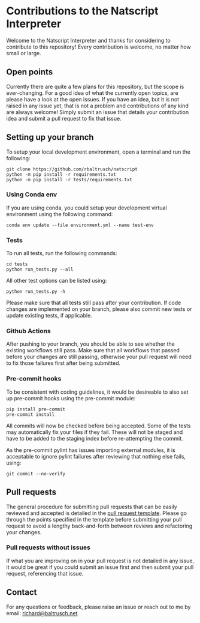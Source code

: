 # Contributions to the Natscript Interpreter

Welcome to the Natscript Interpreter and thanks for considering to contribute to this repository! Every contribution is welcome, no matter how small or large.

## Open points

Currently there are quite a few plans for this repository, but the scope is ever-changing. For a good idea of what the currently open topics, are please have a look at the open issues.
If you have an idea, but it is not raised in any issue yet, that is not a problem and contributions of any kind are always welcome!
Simply submit an issue that details your contribution idea and submit a pull request to fix that issue.

## Setting up your branch

To setup your local development environment, open a terminal and run the following:

```
git clone https://github.com/rbaltrusch/natscript
python -m pip install -r requirements.txt
python -m pip install -r tests/requirements.txt
```

### Using Conda env

If you are using conda, you could setup your development virtual environment using the following command:

```
conda env update --file environment.yml --name test-env
```

### Tests

To run all tests, run the following commands:
```
cd tests
python run_tests.py --all
```

All other test options can be listed using:
```
python run_tests.py -h
```

Please make sure that all tests still pass after your contribution. If code changes are implemented on your branch, please also commit new tests or update existing tests, if applicable.

### Github Actions

After pushing to your branch, you should be able to see whether the existing workflows still pass. Make sure that all workflows that passed before your changes are still passing, otherwise your pull request will need to fix those failures first after being submitted.

### Pre-commit hooks

To be consistent with coding guidelines, it would be desireable to also set up pre-commit hooks using the pre-commit module:

```
pip install pre-commit
pre-commit install
```

All commits will now be checked before being accepted. Some of the tests may automatically fix your files if they fail. These will not be staged and have to be added to the staging index before re-attempting the commit.

As the pre-commit pylint has issues importing external modules, it is acceptable to ignore pylint failures after reviewing that nothing else fails, using:

```
git commit --no-verify
```

## Pull requests

The general procedure for submitting pull requests that can be easily reviewed and accepted is detailed in the [pull request template](.github/pull_request_template.md).
Please go through the points specified in the template before submitting your pull request to avoid a lengthy back-and-forth between reviews and refactoring your changes.

### Pull requests without issues

If what you are improving on in your pull request is not detailed in any issue, it would be great if you could submit an issue first and then submit your pull request, referencing that issue.

## Contact

For any questions or feedback, please raise an issue or reach out to me by email: richard@baltrusch.net.

